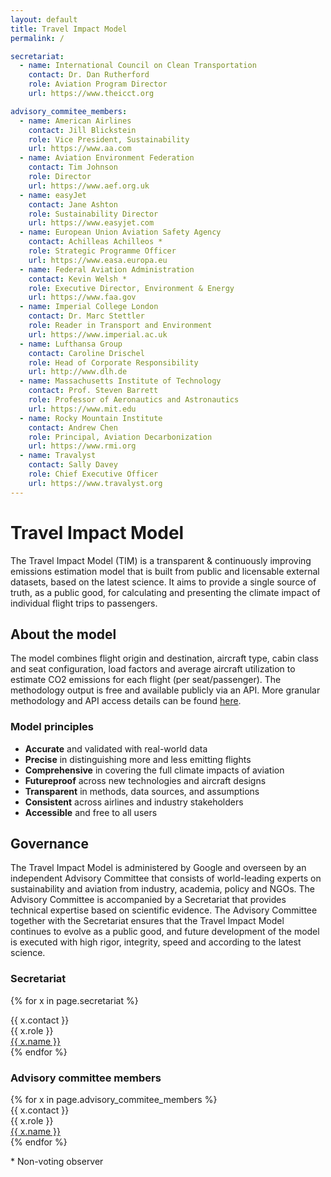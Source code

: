 ```yaml
---
layout: default
title: Travel Impact Model
permalink: /

secretariat:
  - name: International Council on Clean Transportation
    contact: Dr. Dan Rutherford
    role: Aviation Program Director
    url: https://www.theicct.org

advisory_commitee_members:
  - name: American Airlines
    contact: Jill Blickstein
    role: Vice President, Sustainability
    url: https://www.aa.com
  - name: Aviation Environment Federation
    contact: Tim Johnson
    role: Director
    url: https://www.aef.org.uk
  - name: easyJet
    contact: Jane Ashton
    role: Sustainability Director
    url: https://www.easyjet.com
  - name: European Union Aviation Safety Agency
    contact: Achilleas Achilleos *
    role: Strategic Programme Officer
    url: https://www.easa.europa.eu
  - name: Federal Aviation Administration
    contact: Kevin Welsh *
    role: Executive Director, Environment & Energy
    url: https://www.faa.gov
  - name: Imperial College London
    contact: Dr. Marc Stettler
    role: Reader in Transport and Environment
    url: https://www.imperial.ac.uk
  - name: Lufthansa Group
    contact: Caroline Drischel
    role: Head of Corporate Responsibility
    url: http://www.dlh.de
  - name: Massachusetts Institute of Technology
    contact: Prof. Steven Barrett
    role: Professor of Aeronautics and Astronautics
    url: https://www.mit.edu
  - name: Rocky Mountain Institute
    contact: Andrew Chen
    role: Principal, Aviation Decarbonization
    url: https://www.rmi.org
  - name: Travalyst
    contact: Sally Davey
    role: Chief Executive Officer
    url: https://www.travalyst.org
---
```


# Travel Impact Model

The Travel Impact Model (TIM) is a transparent & continuously improving emissions estimation model that is built from public and licensable external datasets, based on the latest science. It aims to provide a
single source of truth, as a public good, for calculating and presenting the climate impact of individual flight trips to passengers.

## About the model

The model combines flight origin and destination, aircraft type, cabin class and seat configuration, load factors and average aircraft utilization to estimate CO2 emissions for each flight
(per seat/passenger). The methodology output is free and available publicly via an API. More granular methodology and API access details can be found <a href="https://github.com/google/travel-impact-model" aria-label="More granular methodology and API access details" target="_blank">here</a>.

### Model principles

<ul>
  <li class="principle">
    <b>Accurate</b> and validated with real-world data
  </li>
  <li class="principle">
    <b>Precise</b> in distinguishing more and less emitting flights
  </li>
  <li class="principle">
    <b>Comprehensive</b> in covering the full climate impacts of aviation
  </li>
  <li class="principle">
    <b>Futureproof</b> across new technologies and aircraft designs
  </li>
  <li class="principle">
    <b>Transparent</b> in methods, data sources, and assumptions
  </li>
  <li class="principle">
    <b>Consistent</b> across airlines and industry stakeholders
  </li>
  <li class="principle">
    <b>Accessible</b> and free to all users
  </li>
</ul>

## Governance

The Travel Impact Model is administered by Google and overseen by an independent Advisory Committee that consists of world-leading experts on sustainability and aviation from industry, academia,
policy and NGOs. The Advisory Committee is accompanied by a Secretariat that provides technical expertise based on scientific evidence. The Advisory Committee together with the Secretariat
ensures that the Travel Impact Model continues to evolve as a public good, and future development of the model is executed with high rigor, integrity, speed and according to the latest science.

### Secretariat

{% for x in page.secretariat %}
<div class="name">{{ x.contact }}</div>
<div class="role">{{ x.role }}</div>
<div>
  <a href="{{ x.url }}" target="_blank" class="url">{{ x.name }}</a>
</div>
{% endfor %}

### Advisory committee members

<div class="institutions">
  {% for x in page.advisory_commitee_members %}
  <div class="institution">
    <div class="name">{{ x.contact }}</div>
    <div class="role">{{ x.role }}</div>
    <div>
      <a href="{{ x.url }}" target="_blank" class="url">{{ x.name }}</a>
    </div>
  </div>
  {% endfor %}
</div>

<p class="footnote">
  * Non-voting observer
</p>
